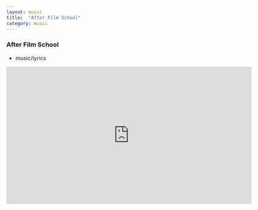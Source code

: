```yaml
---
layout: music
title:  "After Film School"
category: music
---
```


### After Film School

<ul class="c-card__stats">
    <li>music/lyrics</li>
</ul>

<div class="t-inner">
    <div class="c-media">
        <iframe class="c-media__embed" width="640" height="360" scrolling="no" frameborder="no" src="https://w.soundcloud.com/player/?url=https%3A//api.soundcloud.com/tracks/151222647&amp;auto_play=false&amp;hide_related=false&amp;visual=true"></iframe>
    </div>
</div>
